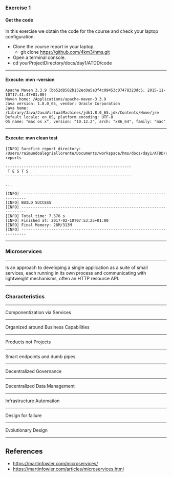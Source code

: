 ### Exercise 1

#### Get the code

In this exercise we obtain the code for the course and check your laptop configuration.

* Clone the course report in your laptop.
  * git clone https://github.com/4km3/hms.git
* Open a terminal console.
* cd yourProjectDirectory/docs/day1/ATDD/code

---

#### Execute: mvn -version

```
Apache Maven 3.3.9 (bb52d8502b132ec0a5a3f4c09453c07478323dc5; 2015-11-10T17:41:47+01:00)
Maven home: /Applications/apache-maven-3.3.9
Java version: 1.8.0_65, vendor: Oracle Corporation
Java home: /Library/Java/JavaVirtualMachines/jdk1.8.0_65.jdk/Contents/Home/jre
Default locale: en_US, platform encoding: UTF-8
OS name: "mac os x", version: "10.12.2", arch: "x86_64", family: "mac"

```

---

#### Execute: mvn clean test

```
[INFO] Surefire report directory: /Users/raimundoalegriallorente/Documents/workspace/hms/docs/day1/ATDD/code/target/surefire-reports

-------------------------------------------------------
 T E S T S
-------------------------------------------------------

...

[INFO] ------------------------------------------------------------------------
[INFO] BUILD SUCCESS
[INFO] ------------------------------------------------------------------------
[INFO] Total time: 7.576 s
[INFO] Finished at: 2017-02-10T07:53:25+01:00
[INFO] Final Memory: 28M/313M
[INFO] ------------------------------------------------------------------------

```

---

### Microservices

---

<!-- -- id="slide2" data-transition="zoom" data-background="#A0C66B" -->

Is an approach to developing a single application as a suite of small services,
each running in its own process and communicating with lightweight mechanisms,
often an HTTP resource API.

---

### Characteristics

---

Componentization via Services

---

Organized around Business Capabilities

---

Products not Projects

---

Smart endpoints and dumb pipes

---

Decentralized Governance

---

Decentralized Data Management

---

Infrastructure Automation

---

Design for failure

---

Evolutionary Design

---

## References

* https://martinfowler.com/microservices/
* https://martinfowler.com/articles/microservices.html